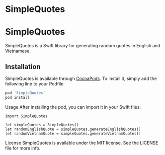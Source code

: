 # SimpleQuotes

# SimpleQuotes

SimpleQuotes is a Swift library for generating random quotes in English and Vietnamese.

## Installation

SimpleQuotes is available through [CocoaPods](https://cocoapods.org). To install it, simply add the following line to your Podfile:

```ruby
pod 'SimpleQuotes'
pod install
```

Usage
After installing the pod, you can import it in your Swift files:

```
import SimpleQuotes

let simpleQuotes = SimpleQuotes()
let randomEnglishQuote = simpleQuotes.generateEnglishQuotes()
let randomVietnamQuote = simpleQuotes.generateVietnamQuotes()
```

License
SimpleQuotes is available under the MIT license. See the LICENSE file for more info.
